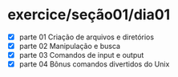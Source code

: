 # exercice/seção01/dia01
- [x] parte 01 Criação de arquivos e diretórios
- [x] parte 02 Manipulação e busca
- [x] parte 03 Comandos de input e output
- [x] parte 04 Bônus comandos divertidos do Unix
